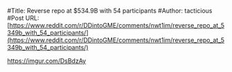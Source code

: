 #Title: Reverse repo at $534.9B with 54 participants
#Author: tacticious
#Post URL: [https://www.reddit.com/r/DDintoGME/comments/nwt1im/reverse_repo_at_5349b_with_54_participants/](https://www.reddit.com/r/DDintoGME/comments/nwt1im/reverse_repo_at_5349b_with_54_participants/)


https://imgur.com/DsBdzAy